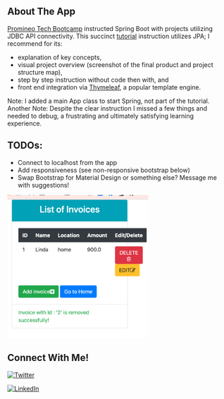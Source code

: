 ## About The App

[Promineo Tech Bootcamp]("https://www.promineotech.com/") instructed Spring Boot with projects utilizing JDBC API connectivity. This succinct [tutorial](https://javatechonline.com/spring-boot-mvc-crud-example/) instruction utilizes JPA; I recommend for its: 
* explanation of key concepts, 
* visual project overview (screenshot of the final product and project structure map), 
* step by step instruction without code then with, and
* front end integration via [Thymeleaf]("https://www.thymeleaf.org/"), a popular template engine.

Note: I added a main App class to start Spring, not part of the tutorial.</br>
Another Note: Despite the clear instruction I missed a few things and needed to debug, a frustrating and ultimately satisfying learning experience.

## TODOs:
* Connect to localhost from the app
* Add responsiveness (see non-responsive bootstrap below)
* Swap Bootstrap for Material Design or something else? Message me with suggestions!

<img width="320" src="./assets/not-responsive.png" alt="Non-responsive bootstrap">

## Connect With Me!

[Twitter URL]: https://img.shields.io/badge/Twitter-1DA1F2?style=for-the-badge&logo=twitter&logoColor=white
[![Twitter][Twitter URL]](https://twitter.com/L_Forlizzi)

[linkedin-shield]: https://img.shields.io/badge/-LinkedIn-black.svg?style=for-the-badge&logo=linkedin&colorB=555
[![LinkedIn][linkedin-shield]](https://linkedin.com/in/linda-forlizzi)